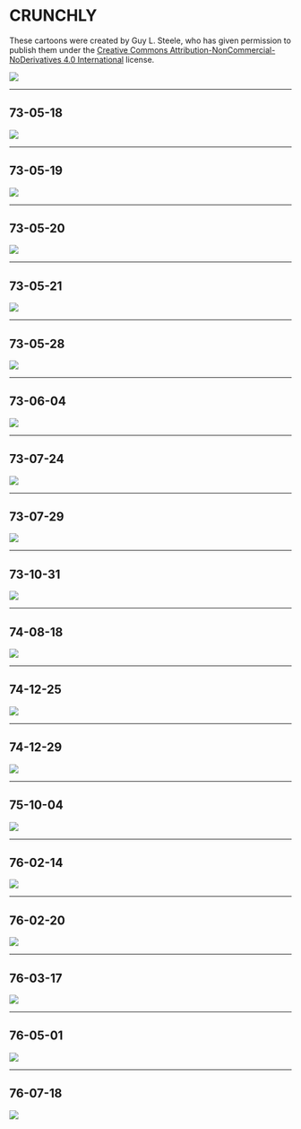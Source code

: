 # CRUNCHLY

These cartoons were created by Guy L. Steele, who has given permission
to publish them under the [Creative Commons Attribution-NonCommercial-
NoDerivatives 4.0 International](https://creativecommons.org/licenses/by-nc-nd/4.0/)
license.

![](frontispiece.png)  

---

## 73-05-18
![](73-05-18.png)  

---

## 73-05-19
![](73-05-19.png)  

---

## 73-05-20
![](73-05-20.png)  

---

## 73-05-21
![](73-05-21.png)  

---

## 73-05-28
![](73-05-28.png)  

---

## 73-06-04
![](73-06-04.png)  

---

## 73-07-24
![](73-07-24.png)  

---

## 73-07-29
![](73-07-29.png)  

---

## 73-10-31
![](73-10-31.png)  

---

## 74-08-18
![](74-08-18.png)  

---

## 74-12-25
![](74-12-25.png)  

---

## 74-12-29
![](74-12-29.png)  

---

## 75-10-04
![](75-10-04.png)  

---

## 76-02-14
![](76-02-14.png)  

---

## 76-02-20
![](76-02-20.png)  

---

## 76-03-17
![](76-03-17.png)  

---

## 76-05-01
![](76-05-01.png)  

---

## 76-07-18
![](76-07-18.png)  
